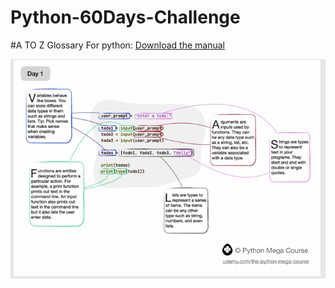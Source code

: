 # Python-60Days-Challenge

#A TO Z Glossary For python:
[Download the manual](docs/A+to+Z+Glossary.pdf)

![Alt text for accessibility](images/day1.PNG)




